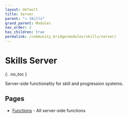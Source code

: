 ```yaml
---
layout: default
title: Server
parent: "⭐ Skills"
grand_parent: Modules
nav_order: 2
has_children: true
permalink: /community_bridge/modules/skills/server/
---
```


# Skills Server
{: .no_toc }

Server-side functionality for skill and progression systems.

## Pages

- [Functions](server/functions.md) - All server-side functions